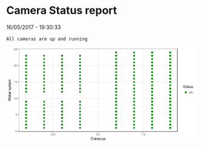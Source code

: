 Camera Status report
================
16/05/2017 - 19:30:33

    All cameras are up and running

![](camreport_files/figure-markdown_github/unnamed-chunk-2-1.png)
